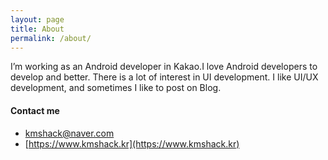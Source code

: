 ```yaml
---
layout: page
title: About
permalink: /about/
---
```



I’m working as an Android developer in Kakao.I love Android developers to develop and better. There is a lot of interest in UI development. 
I like UI/UX development, and sometimes I like to post on Blog.  


  
#### Contact me

- [kmshack@naver.com](mailto:kmshack@naver.com)
- [https://www.kmshack.kr](https://www.kmshack.kr)

